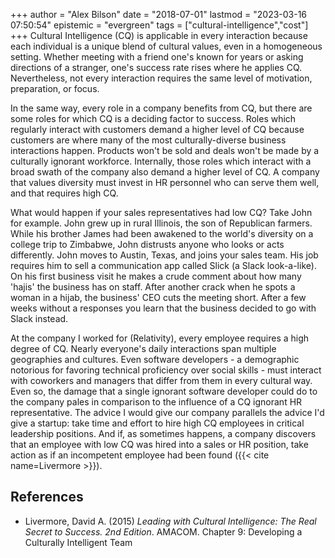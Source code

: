 +++
author = "Alex Bilson"
date = "2018-07-01"
lastmod = "2023-03-16 07:50:54"
epistemic = "evergreen"
tags = ["cultural-intelligence","cost"]
+++
Cultural Intelligence (CQ) is applicable in every interaction because each individual is a unique blend of cultural values, even in a homogeneous setting. Whether meeting with a friend one's known for years or asking directions of a stranger, one's success rate rises where he applies CQ. Nevertheless, not every interaction requires the same level of motivation, preparation, or focus.

In the same way, every role in a company benefits from CQ, but there are some roles for which CQ is a deciding factor to success. Roles which regularly interact with customers demand a higher level of CQ because customers are where many of the most culturally-diverse business interactions happen. Products won't be sold and deals won't be made by a culturally ignorant workforce. Internally, those roles which interact with a broad swath of the company also demand a higher level of CQ. A company that values diversity must invest in HR personnel who can serve them well, and that requires high CQ.

What would happen if your sales representatives had low CQ? Take John for example. John grew up in rural Illinois, the son of Republican farmers. While his brother James had been awakened to the world's diversity on a college trip to Zimbabwe, John distrusts anyone who looks or acts differently. John moves to Austin, Texas, and joins your sales team. His job requires him to sell a communication app called Slick (a Slack look-a-like). On his first business visit he makes a crude comment about how many 'hajis' the business has on staff. After another crack when he spots a woman in a hijab, the business' CEO cuts the meeting short. After a few weeks without a responses you learn that the business decided to go with Slack instead.

At the company I worked for (Relativity), every employee requires a high degree of CQ. Nearly everyone's daily interactions span multiple geographies and cultures. Even software developers - a demographic notorious for favoring technical proficiency over social skills - must interact with coworkers and managers that differ from them in every cultural way. Even so, the damage that a single ignorant software developer could do to the company pales in comparison to the influence of a CQ ignorant HR representative. The advice I would give our company parallels the advice I'd give a startup: take time and effort to hire high CQ employees in critical leadership positions. And if, as sometimes happens, a company discovers that an employee with low CQ was hired into a sales or HR position, take action as if an incompetent employee had been found ({{< cite name=Livermore >}}).

## References

- Livermore, David A. (2015) _Leading with Cultural Intelligence: The Real Secret to Success. 2nd Edition_. AMACOM. Chapter 9: Developing a Culturally Intelligent Team
